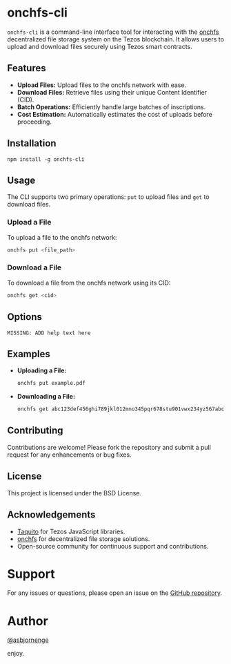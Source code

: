# onchfs-cli

`onchfs-cli` is a command-line interface tool for interacting with the [onchfs](https://onchfs.com/) decentralized file storage system on the Tezos blockchain. It allows users to upload and download files securely using Tezos smart contracts.

## Features

- **Upload Files:** Upload files to the onchfs network with ease.
- **Download Files:** Retrieve files using their unique Content Identifier (CID).
- **Batch Operations:** Efficiently handle large batches of inscriptions.
- **Cost Estimation:** Automatically estimates the cost of uploads before proceeding.

## Installation

```
npm install -g onchfs-cli
```

## Usage

The CLI supports two primary operations: `put` to upload files and `get` to download files.

### Upload a File

To upload a file to the onchfs network:

```bash
onchfs put <file_path>
```

### Download a File

To download a file from the onchfs network using its CID:

```bash
onchfs get <cid>
```

## Options

```
MISSING: ADD help text here
```

## Examples

- **Uploading a File:**
  ```bash
  onchfs put example.pdf
  ```

- **Downloading a File:**
  ```bash
  onchfs get abc123def456ghi789jkl012mno345pqr678stu901vwx234yz567abc890def1
  ```

## Contributing

Contributions are welcome! Please fork the repository and submit a pull request for any enhancements or bug fixes.

## License

This project is licensed under the BSD License.

## Acknowledgements

- [Taquito](https://tezostaquito.io/) for Tezos JavaScript libraries.
- [onchfs](https://onchfs.com/) for decentralized file storage solutions.
- Open-source community for continuous support and contributions.

# Support

For any issues or questions, please open an issue on the [GitHub repository](https://github.com/asbjornenge/onchfs-cli/issues).

# Author

[@asbjornenge](https://github.com/asbjornenge)

enjoy.
